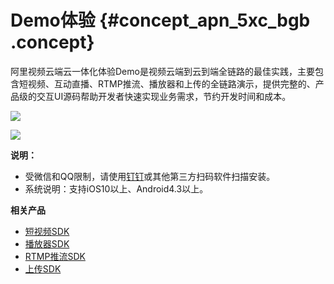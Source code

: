 # Demo体验 {#concept_apn_5xc_bgb .concept}

阿里视频云端云一体化体验Demo是视频云端到云到端全链路的最佳实践，主要包含短视频、互动直播、RTMP推流、播放器和上传的全链路演示，提供完整的、产品级的交互UI源码帮助开发者快速实现业务需求，节约开发时间和成本。

![](http://static-aliyun-doc.oss-cn-hangzhou.aliyuncs.com/assets/img/20904/154440859933874_zh-CN.png)

![](http://static-aliyun-doc.oss-cn-hangzhou.aliyuncs.com/assets/img/20904/154440859933875_zh-CN.png)

**说明：** 

-   受微信和QQ限制，请使用[钉钉](https://itunes.apple.com/cn/app/%E9%92%89%E9%92%89/id930368978?spm=a2c4g.11186623.2.12.43a159d59091Of&mt=8)或其他第三方扫码软件扫描安装。
-   系统说明：支持iOS10以上、Android4.3以上。

**相关产品**

-   [短视频SDK](https://help.aliyun.com/document_detail/53407.html?spm=a2c4g.11186623.2.13.761d59d5x12hS5)
-   [播放器SDK](https://help.aliyun.com/document_detail/61109.html?spm=a2c4g.11186623.6.694.zCokJJ)
-   [RTMP推流SDK](../../../../cn.zh-CN/推流SDK/产品介绍.md#)
-   [上传SDK](https://help.aliyun.com/document_detail/52200.html?spm=a2c4g.11186623.6.718.aS2bAH)

